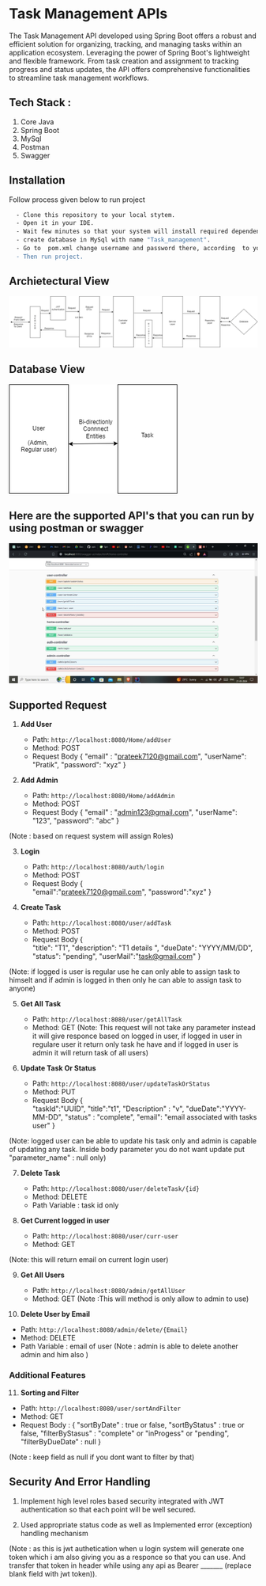 
# Task Management APIs

The Task Management API developed using Spring Boot offers a robust and efficient solution for organizing, tracking, and managing tasks within an application ecosystem. Leveraging the power of Spring Boot's lightweight and flexible framework. From task creation and assignment to tracking progress and status updates, the API offers comprehensive functionalities to streamline task management workflows.

## Tech Stack :
1. Core Java
2. Spring Boot
3. MySql
4. Postman
5. Swagger
## Installation

Follow process given below to run project

```bash
  - Clone this repository to your local stytem.
  - Open it in your IDE.
  - Wait few minutes so that your system will install required dependencies.
  - create database in MySql with name "Task_management".
  - Go to  pom.xml change username and password there, according  to your user system's username and  password.
  - Then run project.
```


## Archietectural View

![App Screenshot](task_management_Archietecture.png)

## Database View

![App Screenshot](Task_management_dbDesign.drawio.png)

## Here are the supported API's that  you can run by using postman or swagger

![App Screenshot](swagger_ss.jpg)




## Supported Request


1. **Add User**
   - Path: `http://localhost:8080/Home/addUser`
   - Method: POST
   - Request Body {
    "email" : "prateek7120@gmail.com",
    "userName": "Pratik",
    "password": "xyz"
}

2. **Add Admin**
   - Path: `http://localhost:8080/Home/addAdmin`
   - Method: POST
   - Request Body {
    "email" : "admin123@gmail.com",
    "userName": "123",
    "password": "abc"
}

(Note : based  on request  system will assign Roles)


3. **Login**
   - Path: `http://localhost:8080/auth/login`
   - Method: POST
   - Request Body {            
            "email":"prateek7120@gmail.com",
            "password":"xyz"
          }

4. **Create Task**
   - Path: `http://localhost:8080/user/addTask`
   - Method: POST
   - Request Body {            
           "title": "T1",
            "description": "T1 details ",
            "dueDate": "YYYY/MM/DD",
            "status": "pending",
            "userMail":"task@gmail.com"
          }

(Note: if logged is user is regular use he can only able  to assign  task to himselt and  if  admin is logged in then only he can able  to  assign task to anyone)

5. **Get All Task**
   - Path: `http://localhost:8080/user/getAllTask`
   - Method: GET
   (Note: This request will not take any parameter instead it will give responce based on logged in user,
   if logged in user in regulare user it return only task he have and if  logged in user  is admin it will return task of  all users)

6. **Update Task Or Status**
   - Path: `http://localhost:8080/user/updateTaskOrStatus`
   - Method: PUT
   - Request Body {            
           "taskId":"UUID",
           "title":"t1",
           "Description" : "v",
           "dueDate":"YYYY-MM-DD",
           "status" : "complete",
            "email": "email associated with tasks user"
          }

(Note: logged user can be able to update his task only
and admin is capable  of updating  any task. Inside body parameter you do not want update put "parameter_name" : null only)

7. **Delete Task**
   - Path: `http://localhost:8080/user/deleteTask/{id}`
   - Method: DELETE
   - Path Variable : task id only

8. **Get Current logged in user**
   - Path: `http://localhost:8080/user/curr-user`
   - Method: GET
   
(Note: this will return  email on current  login user)

9. **Get All Users**
   - Path: `http://localhost:8080/admin/getAllUser`
   - Method: GET
(Note :This will method is only allow to admin to use)
   

10. **Delete User by Email**
   - Path: `http://localhost:8080/admin/delete/{Email}`
   - Method: DELETE
   - Path Variable : email of user
(Note : admin is able to delete another admin and him also )


### Additional Features
  
11. **Sorting and Filter**
   - Path: `http://localhost:8080/user/sortAndFilter`
   - Method: GET
   - Request Body : {
     "sortByDate" : true or  false,
     "sortByStatus" : true or false,
     "filterByStasus" : "complete" or "inProgess" or "pending",
     "filterByDueDate" : null 
   }

(Note : keep field as null if you dont want to  filter by  that)

## Security And Error Handling
1. Implement high level roles based security integrated with JWT  authentication so that each point  will be well secured.

2. Used appropriate status code as well as Implemented error (exception) handling  mechanism

(Note : as this is  jwt authetication when u login system will generate one token which i am also giving you as  a responce so that you can use. And transfer  that token in header while using  any  api as 
Bearer _______  (replace blank field with jwt token)).